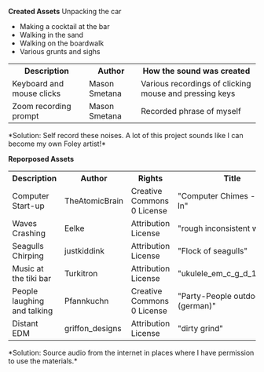 **Created Assets**
Unpacking the car
* Making a cocktail at the bar
* Walking in the sand
* Walking on the boardwalk
* Various grunts and sighs
<table style="width:100%">
<tr>
  <th>Description</th>
  <th>Author</th>
  <th>How the sound was created</th>
</tr>
<tr>
  <td>Keyboard and mouse clicks</td>
  <td>Mason Smetana</td>
  <td>Various recordings of clicking mouse and pressing keys</td>
</tr>
<tr>
  <td>Zoom recording prompt</td>
  <td>Mason Smetana</td>
  <td>Recorded phrase of myself</td>
</tr>
</table>
*Solution: Self record these noises. A lot of this project sounds like I can become my own Foley artist!*

**Reporposed Assets**
<table style="width:100%">
<tr>
  <th>Description</th>
  <th>Author</th>
  <th>Rights</th>
  <th>Title</th>
  <th>Source</th>
</tr>
<tr>
  <td>Computer Start-up</td>
  <td>TheAtomicBrain</td>
  <td>Creative Commons 0 License</td>
  <td>"Computer Chimes - Logged In"</td>
  <td><a href = "https://freesound.org/people/TheAtomicBrain/sounds/351880/">https://freesound.org/people/TheAtomicBrain/sounds/351880/</a></td>
</tr>
<tr>
  <td>Waves Crashing</td>
  <td>Eelke</td>
  <td>Attribution License</td>
  <td>"rough inconsistent waves"</td>
  <td><a href = "https://freesound.org/people/Eelke/sounds/462594/">https://freesound.org/people/Eelke/sounds/462594/</a></td>
</tr>
<tr>
  <td>Seagulls Chirping</td>
  <td>justkiddink</td>
  <td>Attribution License</td>
  <td>"Flock of seagulls"</td>
  <td><a href = "https://freesound.org/people/juskiddink/sounds/98479/">https://freesound.org/people/juskiddink/sounds/98479/</a></td>
</tr>
<tr>
  <td>Music at the tiki bar</td>
  <td>Turkitron</td>
  <td>Attribution License</td>
  <td>"ukulele_em_c_g_d_100bpm"</td>
  <td><a href = "https://freesound.org/people/turkitron/sounds/110529/">https://freesound.org/people/turkitron/sounds/110529/</a></td>
</tr>
<tr>
  <td>People laughing and talking</td>
  <td>Pfannkuchn</td>
  <td>Creative Commons 0 License</td>
  <td>"Party-People outdoor 01 (german)"</td>
  <td><a href = "https://freesound.org/people/Pfannkuchn/sounds/457606/">https://freesound.org/people/Pfannkuchn/sounds/457606/</a></td>
</tr>
<tr>
  <td>Distant EDM</td>
  <td>griffon_designs</td>
  <td>Attribution License</td>
  <td>"dirty grind"</td>
  <td><a href = "https://freesound.org/people/griffon_designs/sounds/320553/">https://freesound.org/people/griffon_designs/sounds/320553/</a></td>
</tr>
</table>
*Solution: Source audio from the internet in places where I have permission to use the materials.*

